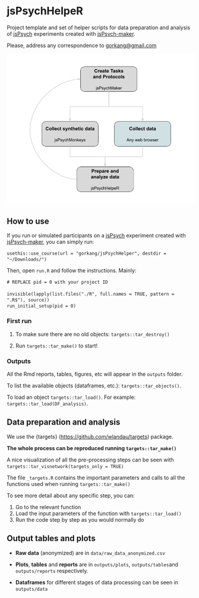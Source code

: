 # jsPsychHelpeR

Project template and set of helper scripts for data preparation and analysis of [jsPsych](https://www.jspsych.org/) experiments created with [jsPsych-maker](https://github.com/gorkang/jsPsych-maker).

Please, address any correspondence to [gorkang\@gmail.com](mailto:gorkang@gmail.com)


![](img/jsPsych-trinity.png)



## How to use

If you run or simulated participants on a [jsPsych](https://www.jspsych.org/) experiment created with [jsPsych-maker](https://github.com/gorkang/jsPsych-maker), you can simply run:

```
usethis::use_course(url = "gorkang/jsPsychHelper", destdir = "~/Downloads/")
```

Then, open `run.R` and follow the instructions. Mainly:  

```
# REPLACE pid = 0 with your project ID

invisible(lapply(list.files("./R", full.names = TRUE, pattern = ".R$"), source))
run_initial_setup(pid = 0) 
```


### First run

1. To make sure there are no old objects: `targets::tar_destroy()`

2. Run `targets::tar_make()` to start!


### Outputs

All the Rmd reports, tables, figures, etc will appear in the `outputs` folder.  

To list the available objects (dataframes, etc.): `targets::tar_objects()`.  

To load an object `targets::tar_load()`. For example: `targets::tar_load(DF_analysis)`.  

  


## Data preparation and analysis

We use the {targets} (<https://github.com/wlandau/targets>) package.

**The whole process can be reproduced running `targets::tar_make()`**

A nice visualization of all the pre-processing steps can be seen with `targets::tar_visnetwork(targets_only = TRUE)`

The file `_targets.R` contains the important parameters and calls to all the functions used when running `targets::tar_make()`

To see more detail about any specific step, you can:

1.  Go to the relevant function
2.  Load the input parameters of the function with `targets::tar_load()`
3.  Run the code step by step as you would normally do

## Output tables and plots

-   **Raw data** (anonymized) are in `data/raw_data_anonymized.csv`

-   **Plots**, **tables** and **reports** are in `outputs/plots`, `outputs/tables`and `outputs/reports` respectively.

-   **Dataframes** for different stages of data processing can be seen in `outputs/data`
